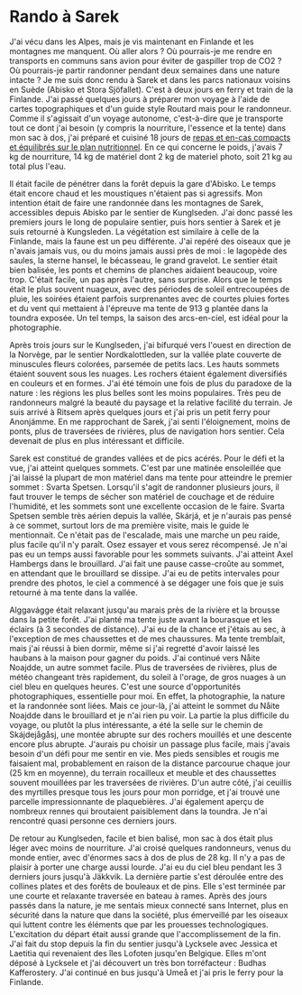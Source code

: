 # Rando à Sarek

J'ai vécu dans les Alpes, mais je vis maintenant en Finlande et les montagnes me manquent. Où aller alors ? Où pourrais-je me rendre en transports en communs sans avion pour éviter de gaspiller trop de CO2 ? Où pourrais-je partir randonner pendant deux semaines dans une nature intacte ? Je me suis donc rendu à Sarek et dans les parcs nationaux voisins en Suède (Abisko et Stora Sjöfallet). C'est à deux jours en ferry et train de la Finlande. J'ai passé quelques jours à préparer mon voyage à l'aide de cartes topographiques et d'un guide style Routard mais pour le randonneur. Comme il s'agissait d'un voyage autonome, c'est-à-dire que je transporte tout ce dont j'ai besoin (y compris la nourriture, l'essence et la tente) dans mon sac à dos, j'ai préparé et cuisiné 18 jours de [repas et en-cas compacts et équilibrés sur le plan nutritionnel](https://fediverse.blog/~/ExploreWilder/Backcountry%20Cooking). En ce qui concerne le poids, j'avais 7 kg de nourriture, 14 kg de matériel dont 2 kg de materiel photo, soit 21 kg au total plus l'eau.

Il était facile de pénétrer dans la forêt depuis la gare d'Abisko. Le temps était encore chaud et les moustiques n'étaient pas si agressifs. Mon intention était de faire une randonnée dans les montagnes de Sarek, accessibles depuis Abisko par le sentier de Kunglseden. J'ai donc passé les premiers jours le long de populaire sentier, puis hors sentier à Sarek et je suis retourné à Kungsleden. La végétation est similaire à celle de la Finlande, mais la faune est un peu différente. J'ai repéré des oiseaux que je n'avais jamais vus, ou du moins jamais aussi près de moi : le lagopède des saules, la sterne hansel, le bécasseau, le grand gravelot. Le sentier était bien balisée, les ponts et chemins de planches aidaient beaucoup, voire trop. C'était facile, un pas après l'autre, sans surprise. Alors que le temps était le plus souvent nuageux, avec des périodes de soleil entrecoupées de pluie, les soirées étaient parfois surprenantes avec de courtes pluies fortes et du vent qui mettaient à l'épreuve ma tente de 913 g plantée dans la toundra exposée. Un tel temps, la saison des arcs-en-ciel, est idéal pour la photographie.

Après trois jours sur le Kunglseden, j'ai bifurqué vers l'ouest en direction de la Norvège, par le sentier Nordkalottleden, sur la vallée plate couverte de minuscules fleurs colorées, parsemée de petits lacs. Les hauts sommets étaient souvent sous les nuages. Les rochers étaient également diversifiés en couleurs et en formes. J'ai été témoin une fois de plus du paradoxe de la nature : les régions les plus belles sont les moins populaires. Très peu de randonneurs malgré la beauté du paysage et la relative facilité du terrain. Je suis arrivé à Ritsem après quelques jours et j'ai pris un petit ferry pour Anonjámme. En me rapprochant de Sarek, j'ai senti l'éloignement, moins de ponts, plus de traversées de rivières, plus de navigation hors sentier. Cela devenait de plus en plus intéressant et difficile.

Sarek est constitué de grandes vallées et de pics acérés. Pour le défi et la vue, j'ai atteint quelques sommets. C'est par une matinée ensoleillée que j'ai laissé la plupart de mon matériel dans ma tente pour atteindre le premier sommet : Svarta Spetsen. Lorsqu'il s'agit de randonner plusieurs jours, il faut trouver le temps de sécher son matériel de couchage et de réduire l'humidité, et les sommets sont une excellente occasion de le faire. Svarta Spetsen semble très aérien depuis la vallée, Skárjá, et je n'aurais pas pensé à ce sommet, surtout lors de ma première visite, mais le guide le mentionnait. Ce n'était pas de l'escalade, mais une marche un peu raide, plus facile qu'il n'y paraît. Osez essayer et vous serez récompensé. Je n'ai pas eu un temps aussi favorable pour les sommets suivants. J'ai atteint Axel Hambergs dans le brouillard. J'ai fait une pause casse-croûte au sommet, en attendant que le brouillard se dissipe. J'ai eu de petits intervales pour prendre des photos, le ciel a commencé à se dégager une fois que je suis retourné à ma tente dans la vallée.

Alggavágge était relaxant jusqu'au marais près de la rivière et la brousse dans la petite forêt. J'ai planté ma tente juste avant la bourasque et les éclairs (à 3 secondes de distance). J'ai eu de la chance et j'étais au sec, à l'exception de mes chaussettes et de mes chaussures. Ma tente tremblait, mais j'ai réussi à bien dormir, même si j'ai regretté d'avoir laissé les haubans à la maison pour gagner du poids. J'ai continué vers Nåite Noajdde, un autre sommet facile. Plus de traversées de rivières, plus de météo changeant très rapidement, du soleil à l'orage, de gros nuages à un ciel bleu en quelques heures. C'est une source d'opportunités photographiques, essentielle pour moi. En effet, la photographie, la nature et la randonnée sont liées. Mais ce jour-là, j'ai atteint le sommet du Nåite Noajdde dans le brouillard et je n'ai rien pu voir. La partie la plus difficile du voyage, ou plutôt la plus intéressante, a été la selle sur le chemin de Skájdejågåsj, une montée abrupte sur des rochers mouillés et une descente encore plus abrupte. J'aurais pu choisir un passage plus facile, mais j'avais besoin d'un défi pour me sentir en vie. Mes pieds sensibles et rougis me faisaient mal, probablement en raison de la distance parcourue chaque jour (25 km en moyenne), du terrain rocailleux et meuble et des chaussettes souvent mouillées par les traversées de rivières. D'un autre côté, j'ai ceuillis des myrtilles presque tous les jours pour mon porridge, et j'ai trouvé une parcelle impressionnante de plaquebières. J'ai également aperçu de nombreux rennes qui broutaient paisiblement dans la toundra. Je n'ai rencontré quasi personne ces derniers jours.

De retour au Kunglseden, facile et bien balisé, mon sac à dos était plus léger avec moins de nourriture. J'ai croisé quelques randonneurs, venus du monde entier, avec d'énormes sacs à dos de plus de 28 kg. Il n'y a pas de plaisir à porter une charge aussi lourde. J'ai eu du ciel bleu pendant les 3 derniers jours jusqu'à Jäkkvik. La dernière partie s'est déroulée entre des collines plates et des forêts de bouleaux et de pins. Elle s'est terminée par une courte et relaxante traversée en bateau à rames. Après des jours passés dans la nature, je me sentais mieux connecté sans Internet, plus en sécurité dans la nature que dans la société, plus émerveillé par les oiseaux qui luttent contre les éléments que par les prouesses technologiques. L'excitation du départ était aussi grande que l'accomplissement de la fin. J'ai fait du stop depuis la fin du sentier jusqu'à Lycksele avec Jessica et Laetitia qui revenaient des îles Lofoten jusqu'en Belgique. Elles m'ont déposé à Lycksele et j'ai découvert un très bon torréfacteur : Budhas Kafferostery. J'ai continué en bus jusqu'à Umeå et j'ai pris le ferry pour la Finlande.
